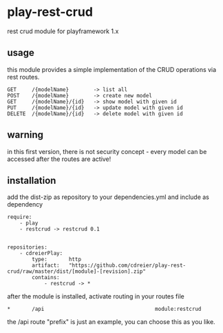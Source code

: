 # play-rest-crud
rest crud module for playframework 1.x

## usage

this module provides a simple implementation of the CRUD operations via rest routes. 

```
GET     /{modelName}        -> list all
POST    /{modelName}        -> create new model
GET     /{modelName}/{id}   -> show model with given id
PUT     /{modelName}/{id}   -> update model with given id
DELETE  /{modelName}/{id}   -> delete model with given id
```

## warning

in this first version, there is not security concept - every model can be accessed after the routes are active!

## installation

add the dist-zip as repository to your dependencies.yml and include as dependency

```
require:
    - play
    - restcrud -> restcrud 0.1
    

repositories:
    - cdreierPlay:
        type:       http
        artifact:   "https://github.com/cdreier/play-rest-crud/raw/master/dist/[module]-[revision].zip"
        contains:
            - restcrud -> *
```

after the module is installed, activate routing in your routes file

```
*       /api   				                    module:restcrud
```

the /api route "prefix" is just an example, you can choose this as you like.

